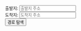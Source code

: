 <!DOCTYPE html>
<html>
<head>
  <title>경로 탐색 예제</title>
  <link rel="stylesheet" href="styles.css">
  <script src="path-to-your-js-file.js"></script>
  <script src="https://maps.googleapis.com/maps/api/js?key=AIzaSyD370tOq8sboin-1-1T5Mb90yBs1URbhXU0&libraries=places"></script>
</head>
<body>
  <div>
    <label for="start">출발지:</label>
    <input type="text" id="start" placeholder="출발지 주소">
    <br>
    <label for="end">도착지:</label>
    <input type="text" id="end" placeholder="도착지 주소">
    <br>
    <button onclick="calculateRoute()">경로 탐색</button>
  </div>
  <div id="map" style="height: 400px;"></div>
</body>
</html>
